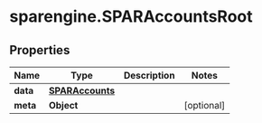 # sparengine.SPARAccountsRoot

## Properties

Name | Type | Description | Notes
------------ | ------------- | ------------- | -------------
**data** | [**SPARAccounts**](SPARAccounts.md) |  | 
**meta** | **Object** |  | [optional] 


